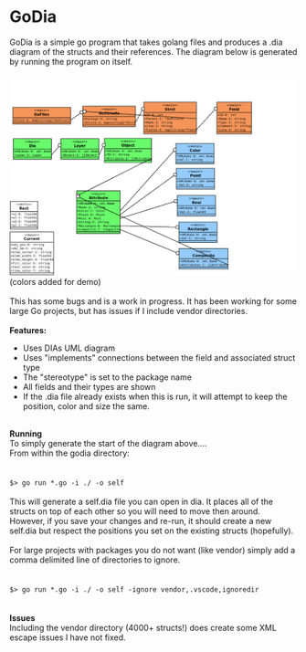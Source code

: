 # GoDia
GoDia is a simple go program that takes golang files and produces a .dia diagram of the structs and their references.  The diagram below is generated by running the program on itself.<br/>

![Self Diagram](/self.png)
(colors added for demo)<br/>
<br/>
This has some bugs and is a work in progress. It has been working for some large Go projects, but has issues if I include vendor directories.<br/>
<br/>
<b>Features:</b>
<ul>
  <li>Uses DIAs UML diagram</li>
  <li>Uses "implements" connections between the field and associated struct type</li>
  <li>The "stereotype" is set to the package name</li>
  <li>All fields and their types are shown</li>
  <li>If the .dia file already exists when this is run, it will attempt to keep the position, color and size the same.</li>
</ul>
<br/>
<B>Running</b>
<br/>
To simply generate the start of the diagram above....<br/>
From within the godia directory:<br/>
<br/>
<code>
$> go run *.go -i ./ -o self
</code>
<br/>
This will generate a self.dia file you can open in dia. It places all of the structs on top of each other so you will need to move then around.  However,  if you save your changes and re-run, it should create a new self.dia but respect the positions you set on the existing structs (hopefully).<br/>
<br/>
For large projects with packages you do not want (like vendor) simply add a comma delimited line of directories to ignore.<br/>
<br/>
<code>
$> go run *.go -i ./ -o self -ignore vendor,.vscode,ignoredir
</code>
<br/>
<br/>
<b>Issues</b><br/>
Including the vendor directory (4000+ structs!) does create some XML escape issues I have not fixed.</br>





